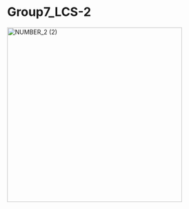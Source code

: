 # Group7_LCS-2
<img width="405" alt="NUMBER_2 (2)" src="https://user-images.githubusercontent.com/106454335/175106606-2191f4e8-76a4-4092-b7f4-447c3c933404.png">
